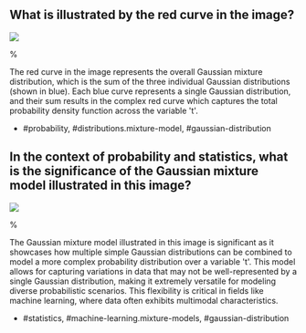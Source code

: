 ## What is illustrated by the red curve in the image?

![](https://cdn.mathpix.com/cropped/2024_05_13_7914fb982b6a4f2206b4g-1.jpg?height=416&width=606&top_left_y=217&top_left_x=1055)

%

The red curve in the image represents the overall Gaussian mixture distribution, which is the sum of the three individual Gaussian distributions (shown in blue). Each blue curve represents a single Gaussian distribution, and their sum results in the complex red curve which captures the total probability density function across the variable 't'.

- #probability, #distributions.mixture-model, #gaussian-distribution

## In the context of probability and statistics, what is the significance of the Gaussian mixture model illustrated in this image?

![](https://cdn.mathpix.com/cropped/2024_05_13_7914fb982b6a4f2206b4g-1.jpg?height=416&width=606&top_left_y=217&top_left_x=1055)

%

The Gaussian mixture model illustrated in this image is significant as it showcases how multiple simple Gaussian distributions can be combined to model a more complex probability distribution over a variable 't'. This model allows for capturing variations in data that may not be well-represented by a single Gaussian distribution, making it extremely versatile for modeling diverse probabilistic scenarios. This flexibility is critical in fields like machine learning, where data often exhibits multimodal characteristics.

- #statistics, #machine-learning.mixture-models, #gaussian-distribution